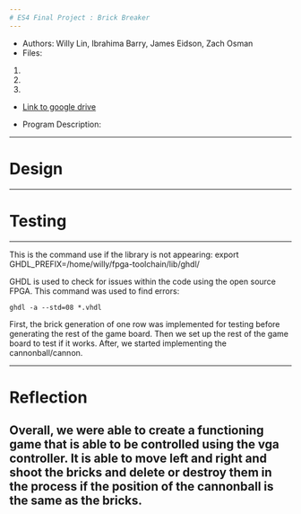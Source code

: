 ```yaml
---
# ES4 Final Project : Brick Breaker
---
```

* Authors: Willy Lin, Ibrahima Barry, James Eidson, Zach Osman
* Files: 
 1. 
 2.
 3.

* [Link to google drive](https://drive.google.com/drive/folders/1haWPJueKWg5tmvnxV2E9WMC4ghSwM9Vv?usp=sharing)

* Program Description: 

---

# Design

---

# Testing

---
This is the command use if the library is not appearing:
    export GHDL_PREFIX=/home/willy/fpga-toolchain/lib/ghdl/

GHDL is used to check for issues within the code using the open source FPGA.
This command was used to find errors:

    ghdl -a --std=08 *.vhdl 

First, the brick generation of one row was implemented for testing before generating the rest of the game board. Then we set up the rest of the game board to test if it works. After, we started implementing the cannonball/cannon. 

---

# Reflection
Overall, we were able to create a functioning game that is able to be controlled
using the vga controller. It is able to move left and right and shoot the bricks
and delete or destroy them in the process if the position of the cannonball is the same as the bricks. 
---
